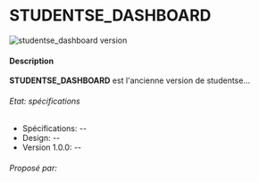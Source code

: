 # STUDENTSE_DASHBOARD
![studentse_dashboard version](https://img.shields.io/badge/studentse_dashboard-v2.0.0-brightgreen.svg)

#### Description
**STUDENTSE_DASHBOARD** est l'ancienne version de studentse...


###### Etat: spécifications
- Spécifications: --
- Design: --
- Version 1.0.0: --


###### Proposé par:
